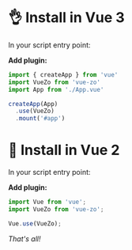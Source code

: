# 👌 Install in Vue 3

In your script entry point:

**Add plugin:**

```javascript
import { createApp } from 'vue'
import VueZo from 'vue-zo'
import App from './App.vue'

createApp(App)
  .use(VueZo)
  .mount('#app')
```

# 🤟 Install in Vue 2

In your script entry point:

**Add plugin:**

```javascript
import Vue from 'vue';
import VueZo from 'vue-zo';

Vue.use(VueZo);
```

*That's all!*
